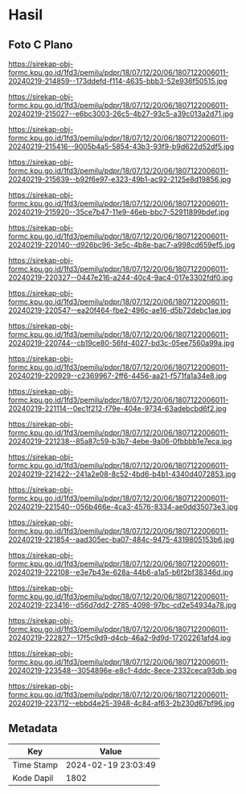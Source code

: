 # Hasil

## Foto C Plano

https://sirekap-obj-formc.kpu.go.id/1fd3/pemilu/pdpr/18/07/12/20/06/1807122006011-20240219-214859--173ddefd-f114-4635-bbb3-52e936f50515.jpg

https://sirekap-obj-formc.kpu.go.id/1fd3/pemilu/pdpr/18/07/12/20/06/1807122006011-20240219-215027--e6bc3003-26c5-4b27-93c5-a39c013a2d71.jpg

https://sirekap-obj-formc.kpu.go.id/1fd3/pemilu/pdpr/18/07/12/20/06/1807122006011-20240219-215416--9005b4a5-5854-43b3-93f9-b9d622d52df5.jpg

https://sirekap-obj-formc.kpu.go.id/1fd3/pemilu/pdpr/18/07/12/20/06/1807122006011-20240219-215639--b92f6e97-e323-49b1-ac92-2125e8d19856.jpg

https://sirekap-obj-formc.kpu.go.id/1fd3/pemilu/pdpr/18/07/12/20/06/1807122006011-20240219-215920--35ce7b47-11e9-46eb-bbc7-52911899bdef.jpg

https://sirekap-obj-formc.kpu.go.id/1fd3/pemilu/pdpr/18/07/12/20/06/1807122006011-20240219-220140--d926bc96-3e5c-4b8e-bac7-a998cd659ef5.jpg

https://sirekap-obj-formc.kpu.go.id/1fd3/pemilu/pdpr/18/07/12/20/06/1807122006011-20240219-220327--0447e216-a244-40c4-9ac4-017e3302fdf0.jpg

https://sirekap-obj-formc.kpu.go.id/1fd3/pemilu/pdpr/18/07/12/20/06/1807122006011-20240219-220547--ea20f464-fbe2-496c-ae16-d5b72debc1ae.jpg

https://sirekap-obj-formc.kpu.go.id/1fd3/pemilu/pdpr/18/07/12/20/06/1807122006011-20240219-220744--cb19ce80-56fd-4027-bd3c-05ee7560a99a.jpg

https://sirekap-obj-formc.kpu.go.id/1fd3/pemilu/pdpr/18/07/12/20/06/1807122006011-20240219-220929--c2369967-2ff6-4456-aa21-f571fa1a34e8.jpg

https://sirekap-obj-formc.kpu.go.id/1fd3/pemilu/pdpr/18/07/12/20/06/1807122006011-20240219-221114--0ec1f212-f79e-404e-9734-63adebcbd6f2.jpg

https://sirekap-obj-formc.kpu.go.id/1fd3/pemilu/pdpr/18/07/12/20/06/1807122006011-20240219-221238--85a87c59-b3b7-4ebe-9a06-0fbbbb1e7eca.jpg

https://sirekap-obj-formc.kpu.go.id/1fd3/pemilu/pdpr/18/07/12/20/06/1807122006011-20240219-221422--241a2e08-8c52-4bd6-b4b1-4340d4072853.jpg

https://sirekap-obj-formc.kpu.go.id/1fd3/pemilu/pdpr/18/07/12/20/06/1807122006011-20240219-221540--056b466e-4ca3-4576-8334-ae0dd35073e3.jpg

https://sirekap-obj-formc.kpu.go.id/1fd3/pemilu/pdpr/18/07/12/20/06/1807122006011-20240219-221854--aad305ec-ba07-484c-9475-4319805153b6.jpg

https://sirekap-obj-formc.kpu.go.id/1fd3/pemilu/pdpr/18/07/12/20/06/1807122006011-20240219-222108--e3e7b43e-628a-44b6-a1a5-b6f2bf38346d.jpg

https://sirekap-obj-formc.kpu.go.id/1fd3/pemilu/pdpr/18/07/12/20/06/1807122006011-20240219-223416--d56d7dd2-2785-4098-97bc-cd2e54934a78.jpg

https://sirekap-obj-formc.kpu.go.id/1fd3/pemilu/pdpr/18/07/12/20/06/1807122006011-20240219-222827--17f5c9d9-d4cb-46a2-9d9d-17202261afd4.jpg

https://sirekap-obj-formc.kpu.go.id/1fd3/pemilu/pdpr/18/07/12/20/06/1807122006011-20240219-223548--3054896e-e8c1-4ddc-8ece-2332ceca93db.jpg

https://sirekap-obj-formc.kpu.go.id/1fd3/pemilu/pdpr/18/07/12/20/06/1807122006011-20240219-223712--ebbd4e25-3948-4c84-af63-2b230d67bf96.jpg


## Metadata

| Key        | Value               |
| ---------- | ------------------- |
| Time Stamp | 2024-02-19 23:03:49 |
| Kode Dapil | 1802                |



